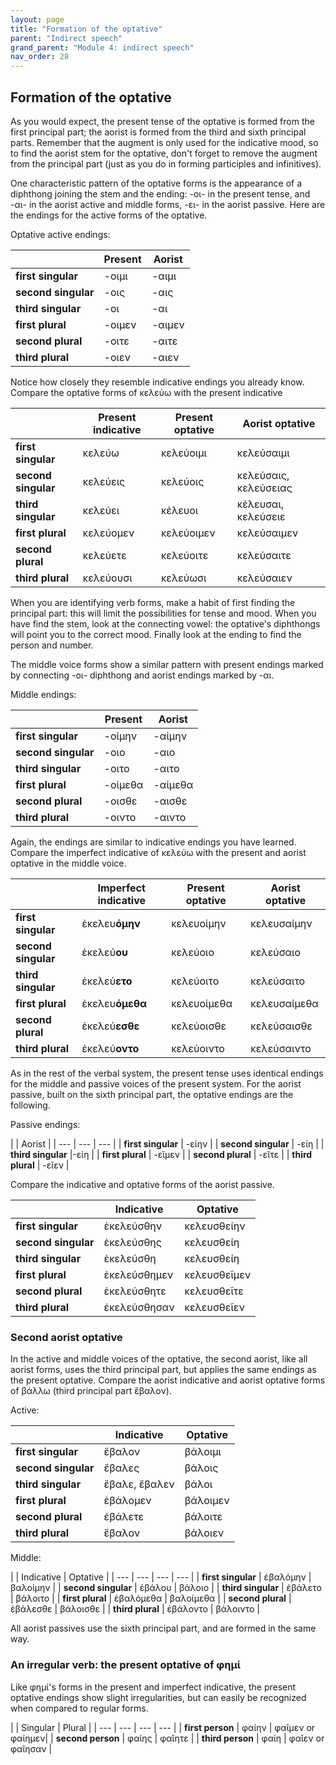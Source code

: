 ```yaml
---
layout: page
title: "Formation of the optative"
parent: "Indirect speech"
grand_parent: "Module 4: indirect speech"
nav_order: 28
---
```


## Formation of the optative

As you would expect, the present tense of the optative is formed from the first principal part; the aorist is formed from the third and sixth principal parts. Remember that the augment is only used for the indicative mood, so to find the aorist stem for the optative, don't forget to remove the augment from the principal part (just as you do in forming participles and infinitives).

One characteristic pattern of the optative forms is the appearance of a diphthong joining the stem and the ending: -οι- in the present tense, and -αι- in the aorist active and middle forms, -ει- in the aorist passive.  Here are the endings for the active forms of the optative.

Optative active endings:

| |  Present| Aorist |
| --- | --- | --- |
| **first singular** | -οιμι | -αιμι |
| **second singular** | -οις | -αις |
| **third singular** | -οι | -αι |
| **first plural** | -οιμεν | -αιμεν  |
| **second plural** | -οιτε | -αιτε  |
| **third plural** | -οιεν | -αιεν |


Notice how closely they resemble indicative endings you already know.  Compare the optative forms of κελεύω with the present indicative



| | Present indicative | Present optative| Aorist optative |
| --- | --- | --- | --- | 
| **first singular** | κελεύω | κελεύοιμι | κελεύσαιμι |
| **second singular** | κελεύεις | κελεύοις | κελεύσαις, κελεύσειας |
| **third singular** | κελεύει |  κέλευοι | κέλευσαι, κελεύσειε |
| **first plural** | κελεύομεν | κελεύοιμεν | κελεύσαιμεν |
| **second plural** | κελεύετε | κελεύοιτε | κελεύσαιτε |
| **third plural** | κελεύουσι | κελεύωσι | κελεύσαιεν |


When you are identifying verb forms, make a habit of first finding the principal part: this will limit the possibilities for tense and mood. When you have find the stem, look at the connecting vowel: the optative's diphthongs will point you to the correct mood. Finally look at the ending to find the person and number.


The middle voice forms show a similar pattern with present endings marked by connecting -οι- diphthong and aorist endings marked by -αι.


Middle endings:

| | Present | Aorist |
| --- | --- | --- | 
| **first singular** | -οίμην | -αίμην |
| **second singular** | -οιο  | -αιο |
| **third singular** | -οιτο | -αιτο |
| **first plural** | -οίμεθα | -αίμεθα |
| **second plural** | -οισθε | -αισθε |
| **third plural** | -οιντο | -αιντο |


Again, the endings are similar to indicative endings you have learned. Compare the imperfect indicative of κελεύω  with the present and aorist optative in the middle voice.


| | Imperfect indicative | Present optative | Aorist optative |
| --- | --- | --- | --- |
| **first singular** | ἐκελευ**όμην** |  κελευοίμην |  κελευσαίμην |
| **second singular** | ἐκελεύ**ου** |  κελεύοιο | κελεύσαιο |
| **third singular** | ἐκελεύ**ετο** |  κελεύοιτο | κελεύσαιτο |
| **first plural** | ἐκελευ**όμεθα** |  κελευοίμεθα | κελευσαίμεθα |
| **second plural** | ἐκελεύ**εσθε** |  κελεύοισθε |  κελεύσαισθε |
| **third plural** | ἐκελεύ**οντο** | κελεύοιντο | κελεύσαιντο |


As in the rest of the verbal system, the present tense uses identical endings for the middle and passive voices of the present system.  For the aorist passive, built on the sixth principal part, the optative endings are the following.

Passive endings:

| |  Aorist |
| --- | --- | --- | 
| **first singular** | -είην |
| **second singular** | -είη |
| **third singular** |-είη |
| **first plural** |  -εῖμεν |
| **second plural** |  -εῖτε |
| **third plural** |  -εῖεν |

Compare the indicative and optative forms of the aorist passive.

| | Indicative |  Optative |
| --- | --- | --- | 
| **first singular** | ἐκελεύσθην | κελευσθείην |
| **second singular** | ἐκελεύσθης |  κελευσθείη |
| **third singular** | ἐκελεύσθη |  κελευσθείη |
| **first plural** | ἐκελεύσθημεν |  κελευσθεῖμεν |
| **second plural** | ἐκελεύσθητε |κελευσθεῖτε |
| **third plural** | ἐκελεύσθησαν |  κελευσθεῖεν |





### Second aorist optative

In the active and middle voices of the optative, the second aorist, like all aorist forms, uses the third principal part, but applies the same endings as the present optative. Compare the aorist indicative and aorist optative forms of βάλλω (third principal part ἔβαλον).


Active:

| | Indicative |  Optative |
| --- | --- | --- |
| **first singular** | ἔβαλον | βάλοιμι |
| **second singular** | ἔβαλες | βάλοις |
| **third singular** | ἔβαλε, ἔβαλεν | βάλοι |
| **first plural** | ἐβάλομεν | βάλοιμεν |
| **second plural** | ἐβάλετε |  βάλοιτε |
| **third plural** | ἔβαλον | βάλοιεν |



Middle:

| | Indicative | Optative |
| --- | --- | --- | --- |
| **first singular** | ἐβαλόμην | βαλοίμην |
| **second singular** | ἐβάλου |  βάλοιο |
| **third singular** | ἐβάλετο | βάλοιτο |
| **first plural** | ἐβαλόμεθα |  βαλοίμεθα |
| **second plural** | ἐβάλεσθε |  βάλοισθε |
| **third plural** | ἐβάλοντο | βάλοιντο |


All aorist passives use the sixth principal part, and are formed in the same way.



### An irregular verb: the present optative of φημί

Like φημί's forms in the present and imperfect indicative, the present optative endings show slight irregularities, but can easily be recognized when compared to regular forms.

| |  Singular | Plural | 
| --- | --- | --- | --- |
| **first person** | φαίην | φαῖμεν or φαίημεν|
| **second person** |  φαίης | φαῖητε |
| **third person** | φαίη | φαῖεν or φαῖησαν |

